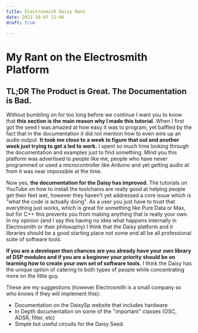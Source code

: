 ```yaml
---
title: Electrosmith Daisy Rant
date: 2021-10-07 12:46
draft: true

---
```


# My Rant on the Electrosmith Platform
## TL;DR The Product is Great. The Documentation is Bad. 
Without bumbling on for too long before we continue I want you to know that **this section is the main reason why I made this tutorial.** When I first got the seed I was amazed at how easy it was to program, yet baffled by the fact that in the documentation it did not mention how to even wire up an audio output. **It took me close to a week to figure that out and another week just trying to get a led to work.** I spent so much time looking through the documentation and examples just to find something. Mind you this platform was advertised to people like me, people who have never programmed or used a microcontroller like Arduino and yet getting audio at from it was near impossible at the time.  

Now yes, **the documentation for the Daisy has improved**. The tutorials on YouTube on how to install the toolchains are really good at helping people get their feet wet, however they haven't yet addressed a core issue which is "what the code is actually doing". As a user you just have to trust that everything just works, which is great for something like Pure Data or Max, but for C++ this prevents you from making anything that is really your own. In my opinion (and I say this having no idea what happens internally in Electrosmith or their philosophy) I think that the Daisy platform and it libraries should be a good starting place not some end all be all professional suite of software tools.  

**If you are a developer then chances are you already have your own library of DSP modules and if you are a beginner your priority should be on learning how to create your own set of software tools.** I think the Daisy has the unique option of catering to both types of people while concentrating more on the little guy. 

These are my suggestions (however Electrosmith is a small company so who knows if they will implement this):
- Documentation on the DaisySp website that includes hardware
- In Depth documentation on some of the "important" classes (OSC, ADSR, filter, etc) 
- Simple but useful circuits for the Daisy Seed. 
